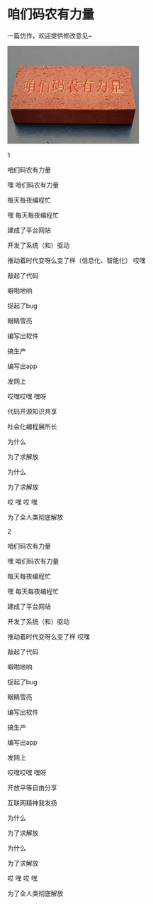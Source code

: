 # 咱们码农有力量

一篇仿作，欢迎提供修改意见~

![](./powerbrick.jpg)

1

咱们码农有力量

嘿 咱们码农有力量

每天每夜编程忙

嘿 每天每夜编程忙

建成了平台网站

开发了系统（和）驱动

推动着时代变呀么变了样（信息化、智能化） 哎嘿

敲起了代码

噼啪地响

捉起了bug

眼睛雪亮

编写出软件

搞生产

编写出app

发网上

哎嘿哎嘿 嘿呀

代码开源知识共享

社会化编程展所长

为什么

为了求解放

为什么

为了求解放

哎 嘿 哎 嘿

为了全人类彻底解放

2

咱们码农有力量

嘿 咱们码农有力量

每天每夜编程忙

嘿 每天每夜编程忙

建成了平台网站

开发了系统（和）驱动

推动着时代变呀么变了样 哎嘿

敲起了代码

噼啪地响

捉起了bug

眼睛雪亮

编写出软件

搞生产

编写出app

发网上

哎嘿哎嘿 嘿呀

开放平等自由分享

互联网精神我发扬

为什么

为了求解放

为什么

为了求解放

哎 嘿 哎 嘿

为了全人类彻底解放

